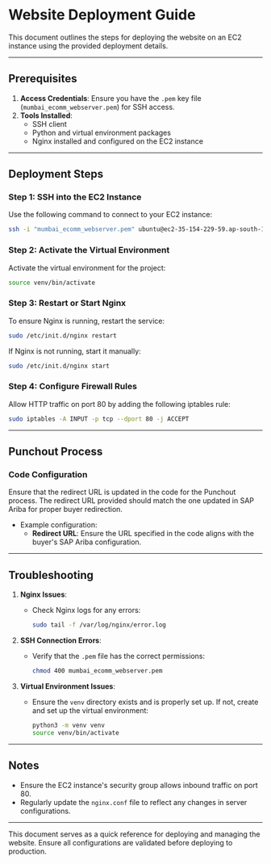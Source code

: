 # Website Deployment Guide

This document outlines the steps for deploying the website on an EC2 instance using the provided deployment details.

---

## Prerequisites

1. **Access Credentials**: Ensure you have the `.pem` key file (`mumbai_ecomm_webserver.pem`) for SSH access.
2. **Tools Installed**:
   - SSH client
   - Python and virtual environment packages
   - Nginx installed and configured on the EC2 instance

---

## Deployment Steps

### Step 1: SSH into the EC2 Instance
Use the following command to connect to your EC2 instance:

```bash
ssh -i "mumbai_ecomm_webserver.pem" ubuntu@ec2-35-154-229-59.ap-south-1.compute.amazonaws.com
```

### Step 2: Activate the Virtual Environment
Activate the virtual environment for the project:

```bash
source venv/bin/activate
```

### Step 3: Restart or Start Nginx
To ensure Nginx is running, restart the service:

```bash
sudo /etc/init.d/nginx restart
```

If Nginx is not running, start it manually:

```bash
sudo /etc/init.d/nginx start
```

### Step 4: Configure Firewall Rules
Allow HTTP traffic on port 80 by adding the following iptables rule:

```bash
sudo iptables -A INPUT -p tcp --dport 80 -j ACCEPT
```

---

## Punchout Process

### Code Configuration
Ensure that the redirect URL is updated in the code for the Punchout process. The redirect URL provided should match the one updated in SAP Ariba for proper buyer redirection.

- Example configuration:
  - **Redirect URL**: Ensure the URL specified in the code aligns with the buyer's SAP Ariba configuration.

---

## Troubleshooting

1. **Nginx Issues**:
   - Check Nginx logs for any errors:
     ```bash
     sudo tail -f /var/log/nginx/error.log
     ```

2. **SSH Connection Errors**:
   - Verify that the `.pem` file has the correct permissions:
     ```bash
     chmod 400 mumbai_ecomm_webserver.pem
     ```

3. **Virtual Environment Issues**:
   - Ensure the `venv` directory exists and is properly set up. If not, create and set up the virtual environment:
     ```bash
     python3 -m venv venv
     source venv/bin/activate
     ```

---

## Notes

- Ensure the EC2 instance's security group allows inbound traffic on port 80.
- Regularly update the `nginx.conf` file to reflect any changes in server configurations.

---

This document serves as a quick reference for deploying and managing the website. Ensure all configurations are validated before deploying to production.
